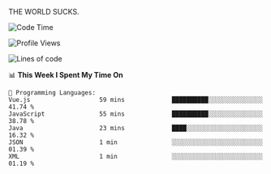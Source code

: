 THE WORLD SUCKS.

<!--START_SECTION:waka-->
![Code Time](http://img.shields.io/badge/Code%20Time-1%2C186%20hrs%2024%20mins-blue)

![Profile Views](http://img.shields.io/badge/Profile%20Views-0-blue)

![Lines of code](https://img.shields.io/badge/From%20Hello%20World%20I%27ve%20Written-1.6%20million%20lines%20of%20code-blue)

📊 **This Week I Spent My Time On** 

```text
💬 Programming Languages: 
Vue.js                   59 mins             ██████████░░░░░░░░░░░░░░░   41.74 % 
JavaScript               55 mins             ██████████░░░░░░░░░░░░░░░   38.78 % 
Java                     23 mins             ████░░░░░░░░░░░░░░░░░░░░░   16.32 % 
JSON                     1 min               ░░░░░░░░░░░░░░░░░░░░░░░░░   01.39 % 
XML                      1 min               ░░░░░░░░░░░░░░░░░░░░░░░░░   01.19 % 
```


<!--END_SECTION:waka-->
